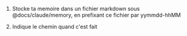 1. Stocke ta memoire dans un fichier markdown sous @docs/claude/memory, en prefixant ce fichier par yymmdd-hhMM

2. Indique le chemin quand c'est fait
